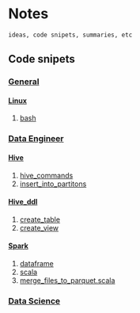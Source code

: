 # Notes

```description
ideas, code snipets, summaries, etc
```

## Code snipets

### [General](general)

#### [Linux](general/linux)
1. [bash](general/linux/bash.md)

### [Data Engineer](data_engineer)
#### [Hive](data_engineer/hive)
1. [hive_commands](data_engineer/hive/hive_commands.md)
2. [insert_into_partitons](data_engineer/hive/insert_into_partitons.hql)

#### [Hive_ddl](data_engineer/hive/hive_ddl)
1. [create_table](data_engineer/hive/hive_ddl/create_table.md)
2. [create_view](data_engineer/hive/hive_ddl/create_view.md)

#### [Spark](data_engineer)
1. [dataframe](data_engineer/dataframe.md)
2. [scala](data_engineer/scala.md)
3. [merge_files_to_parquet.scala](data_engineer/merge_files_to_parquet.scala)


### [Data Science](data_science)

